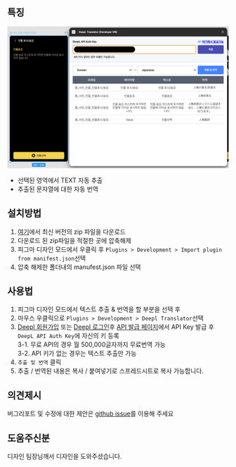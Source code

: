 ## 특징

<img src="./screenshot/screenshot_01.png"/>

- 선택된 영역에서 TEXT 자동 추출
- 추출된 문자열에 대한 자동 번역

## 설치방법

1. [여기](https://github.com/manuel71sj/figma-deepl-translator/releases)에서 최신 버전의 zip 파일을 다운로드
2. 다운로드 된 zip파일을 적절한 곳에 압축해제
3. 피그마 디자인 모드에서 우클릭 후 `Plugins > Development > Import plugin from manifest.json`선택
4. 압축 해제한 폴더내의 manufest.json 파일 선택

## 사용법

1. 피그마 디자인 모드에서 텍스트 추출 & 번역을 할 부분을 선택 후
2. 마우스 우클릭으로 `Plugins > Development > Deepl Translator`선택
3. [Deepl 회원가입](https://www.deepl.com/ko/signup) 또는 [Deepl 로그인](https://www.deepl.com/ko/login)후 [API 발급 페이지](https://www.deepl.com/your-account/keys)에서 API Key 발급 후 `DeepL API Auth Key`에 자신의 키 등록  
   3-1. 무료 API의 경우 월 500,000글자까지 무료번역 가능  
   3-2. API 키가 없는 경우는 텍스트 추출만 가능
4. `추출 및 번역` 클릭
5. 추출 / 번역된 내용은 복사 / 붙여넣기로 스프레드시트로 복사 가능합니다.

## 의견제시

버그리포트 및 수정에 대한 제안은 [github issue](https://github.com/manuel71sj/figma-deepl-translator/issues)를 이용해 주세요

## 도움주신분

디자인 팀장님깨서 디자인을 도와주셨습니다.
